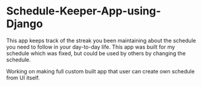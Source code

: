 # Schedule-Keeper-App-using-Django

This app keeps track of the streak you been maintaining about the schedule you need to follow in your day-to-day life.
This app was built for my schedule which was fixed, but could be used by others by changing the schedule.

Working on making full custom built app that user can create own schedule from UI itself.

